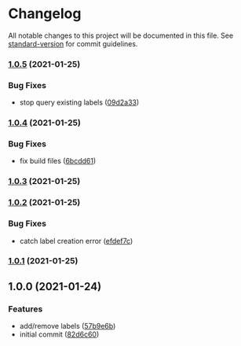 # Changelog

All notable changes to this project will be documented in this file. See [standard-version](https://github.com/conventional-changelog/standard-version) for commit guidelines.

### [1.0.5](https://github.com/amblerhq/gh-actions-pr-reviewstatus-labeler/compare/v1.0.4...v1.0.5) (2021-01-25)


### Bug Fixes

* stop query existing labels ([09d2a33](https://github.com/amblerhq/gh-actions-pr-reviewstatus-labeler/commit/09d2a33d11f8348dc963399fbe68a8be1842d725))

### [1.0.4](https://github.com/amblerhq/gh-actions-pr-reviewstatus-labeler/compare/v1.0.3...v1.0.4) (2021-01-25)


### Bug Fixes

* fix build files ([6bcdd61](https://github.com/amblerhq/gh-actions-pr-reviewstatus-labeler/commit/6bcdd61101e092136baf90b11909f5d90bd82c0c))

### [1.0.3](https://github.com/amblerhq/gh-actions-pr-reviewstatus-labeler/compare/v1.0.2...v1.0.3) (2021-01-25)

### [1.0.2](https://github.com/amblerhq/gh-actions-pr-reviewstatus-labeler/compare/v1.0.1...v1.0.2) (2021-01-25)


### Bug Fixes

* catch label creation error ([efdef7c](https://github.com/amblerhq/gh-actions-pr-reviewstatus-labeler/commit/efdef7c52d02feca65520af6a0fdce62c40304e3))

### [1.0.1](https://github.com/amblerhq/gh-actions-pr-reviewstatus-labeler/compare/v1.0.0...v1.0.1) (2021-01-25)

## 1.0.0 (2021-01-24)


### Features

* add/remove labels ([57b9e6b](https://github.com/amblerhq/gh-actions-pr-reviewstatus-labeler/commit/57b9e6bcce5a715adcf3fb3b42b4874585f38143))
* initial commit ([82d6c60](https://github.com/amblerhq/gh-actions-pr-reviewstatus-labeler/commit/82d6c600a1dd5d36e3efe58f3a39d1947c976597))
